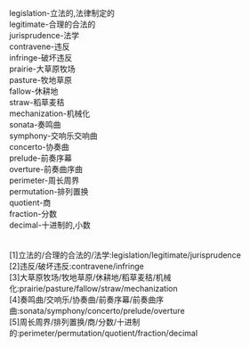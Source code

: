 legislation-立法的,法律制定的<br>
legitimate-合理的合法的<br>
jurisprudence-法学<br>
contravene-违反<br>
infringe-破坏违反<br>
prairie-大草原牧场<br>
pasture-牧地草原<br>
fallow-休耕地<br>
straw-稻草麦秸<br>
mechanization-机械化<br>
sonata-奏鸣曲<br>
symphony-交响乐交响曲<br>
concerto-协奏曲<br>
prelude-前奏序幕<br>
overture-前奏曲序曲<br>
perimeter-周长周界<br>
permutation-排列置换<br>
quotient-商<br>
fraction-分数<br>
decimal-十进制的,小数<br>
<br>
<br>
[1]立法的/合理的合法的/法学:legislation/legitimate/jurisprudence<br>
[2]违反/破坏违反:contravene/infringe<br>
[3]大草原牧场/牧地草原/休耕地/稻草麦秸/机械化:prairie/pasture/fallow/straw/mechanization<br>
[4]奏鸣曲/交响乐/协奏曲/前奏序幕/前奏曲序曲:sonata/symphony/concerto/prelude/overture<br>
[5]周长周界/排列置换/商/分数/十进制的:perimeter/permutation/quotient/fraction/decimal<br>
<br>